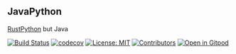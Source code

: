 JavaPython
-
[RustPython](https://github.com/RustPython/RustPython) but Java

[![Build Status](https://github.com/TheCodeCrafters/JavaPython/actions/workflows/gradle.yml/badge.svg)](https://github.com/TheCodeCrafters/JavaPython/actions/workflows/gradle.yml)
[![codecov](https://codecov.io/gh/TheCodeCrafters/JavaPython/branch/main/graph/badge.svg)](https://codecov.io/gh/TheCodeCrafters/JavaPython)
[![License: MIT](https://img.shields.io/badge/License-MIT-green.svg)](https://opensource.org/licenses/MIT)
[![Contributors](https://img.shields.io/github/contributors/TheCodeCrafters/JavaPython.svg)](https://github.com/TheCodeCrafters/JavaPython/graphs/contributors)
[![Open in Gitpod](https://img.shields.io/static/v1?label=Open%20in&message=Gitpod&color=1aa6e4&logo=gitpod)](https://gitpod.io#https://github.com/TheCodeCrafters/JavaPython)
